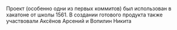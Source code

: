 Проект (особенно одни из первых коммитов) был использован в хакатоне от школы 1561. В создании готового продукта также участвовали Аксёнов Арсений и Вопилин Никита
